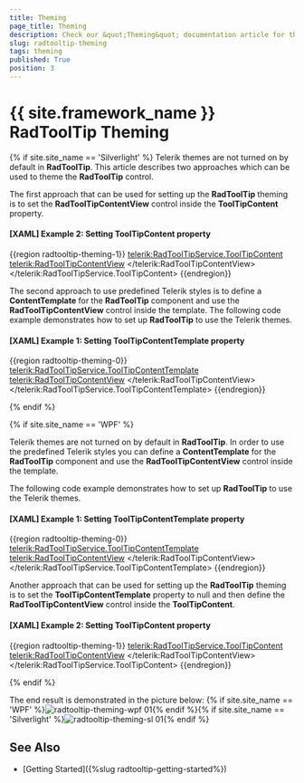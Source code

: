 ```yaml
---
title: Theming
page_title: Theming
description: Check our &quot;Theming&quot; documentation article for the RadToolTip {{ site.framework_name }} control.
slug: radtooltip-theming
tags: theming
published: True
position: 3
---
```


# {{ site.framework_name }} RadToolTip Theming

{% if site.site_name == 'Silverlight' %}
Telerik themes are not turned on by default in __RadToolTip__. This article describes two approaches which can be used to theme the __RadToolTip__ control.

The first approach that can be used for setting up the __RadToolTip__ theming is to set the __RadToolTipContentView__ control inside the __ToolTipContent__ property.

#### __[XAML] Example 2: Setting ToolTipContent property__
{{region radtooltip-theming-1}}
    <Ellipse Width="80" Height="80" Fill="#FF1B9DDE" Stroke="#FF1B9DDE" StrokeThickness="2"
           telerik:RadToolTipService.Placement="Top"
           telerik:RadToolTipService.VerticalOffset="-10">
        <telerik:RadToolTipService.ToolTipContent>
            <telerik:RadToolTipContentView>
				<TextBlock Text="RadToolTip" />
            </telerik:RadToolTipContentView>
        </telerik:RadToolTipService.ToolTipContent>
    </Ellipse>
{{endregion}}     

The second approach to use predefined Telerik styles is to define a __ContentTemplate__ for the __RadToolTip__ component and use the __RadToolTipContentView__ control inside the template. The following code example demonstrates how to set up __RadToolTip__ to use the Telerik themes.

#### __[XAML] Example 1: Setting ToolTipContentTemplate property__
{{region radtooltip-theming-0}}
    <Ellipse Width="80" Height="80" Fill="#FF1B9DDE" Stroke="#FF1B9DDE" StrokeThickness="2"
              telerik:RadToolTipService.Placement="Top"
              telerik:RadToolTipService.VerticalOffset="-10"
              telerik:RadToolTipService.ToolTipContent="RadToolTip">
        <telerik:RadToolTipService.ToolTipContentTemplate>
            <DataTemplate>
                <telerik:RadToolTipContentView>
                    <TextBlock Text="{Binding}" />
                </telerik:RadToolTipContentView>
            </DataTemplate>
        </telerik:RadToolTipService.ToolTipContentTemplate>
    </Ellipse>
{{endregion}}   

{% endif %}

{% if site.site_name == 'WPF' %}

Telerik themes are not turned on by default in __RadToolTip__. In order to use the predefined Telerik styles you can define a __ContentTemplate__ for the __RadToolTip__ component and use the __RadToolTipContentView__ control inside the template.

The following code example demonstrates how to set up __RadToolTip__ to use the Telerik themes.

#### __[XAML] Example 1: Setting ToolTipContentTemplate property__
{{region radtooltip-theming-0}}
    <Ellipse Width="80" Height="80" Fill="#FF1B9DDE" Stroke="#FF1B9DDE" StrokeThickness="2"
              telerik:RadToolTipService.Placement="Top"
              telerik:RadToolTipService.VerticalOffset="-10"
              telerik:RadToolTipService.ToolTipContent="RadToolTip">
        <telerik:RadToolTipService.ToolTipContentTemplate>
            <DataTemplate>
                <telerik:RadToolTipContentView>
                    <TextBlock Text="{Binding}" />
                </telerik:RadToolTipContentView>
            </DataTemplate>
        </telerik:RadToolTipService.ToolTipContentTemplate>
    </Ellipse>
{{endregion}}

Another approach that can be used for setting up the __RadToolTip__ theming is to set the __ToolTipContentTemplate__ property to null and then define the __RadToolTipContentView__ control inside the __ToolTipContent__.

#### __[XAML] Example 2: Setting ToolTipContent property__
{{region radtooltip-theming-1}}
    <Ellipse Width="80" Height="80" Fill="#FF1B9DDE" Stroke="#FF1B9DDE" StrokeThickness="2"
           telerik:RadToolTipService.Placement="Top"
           telerik:RadToolTipService.VerticalOffset="-10"
           telerik:RadToolTipService.ToolTipContentTemplate="{x:Null}">
		<telerik:RadToolTipService.ToolTipContent>
			<telerik:RadToolTipContentView>
				<TextBlock Text="RadToolTip" />
			</telerik:RadToolTipContentView>
		</telerik:RadToolTipService.ToolTipContent>
    </Ellipse>
{{endregion}}        

{% endif %}

The end result is demonstrated in the picture below:
{% if site.site_name == 'WPF' %}![radtooltip-theming-wpf 01](images/radtooltip-theming-wpf_01.png){% endif %}{% if site.site_name == 'Silverlight' %}![radtooltip-theming-sl 01](images/radtooltip-theming-sl_01.png){% endif %}

## See Also
 * [Getting Started]({%slug radtooltip-getting-started%})
